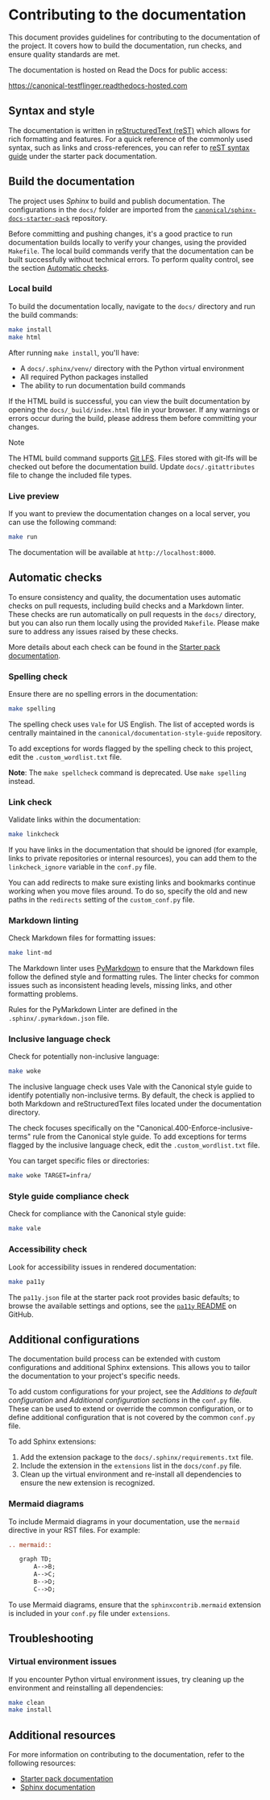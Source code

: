 # Contributing to the documentation

This document provides guidelines for contributing to the documentation of the project. It covers how to build the documentation, run checks, and ensure quality standards are met.

The documentation is hosted on Read the Docs for public access:

https://canonical-testflinger.readthedocs-hosted.com

## Syntax and style

The documentation is written in [reStructuredText (reST)][rst] which allows for rich formatting and features. For a quick reference of the commonly used syntax, such as links and cross-references, you can refer to [reST syntax guide][rst-syntax-guide] under the starter pack documentation.

## Build the documentation

The project uses _Sphinx_ to build and publish documentation. The configurations in the `docs/` folder are imported from the [`canonical/sphinx-docs-starter-pack`][starter-pack-repo] repository.

Before committing and pushing changes, it's a good practice to run documentation builds locally to verify your changes, using the provided `Makefile`. The local build commands verify that the documentation can be built successfully without technical errors. To perform quality control, see the section [Automatic checks](#automatic-checks).

### Local build

To build the documentation locally, navigate to the `docs/` directory and run the build commands:

```bash
make install
make html
```

After running `make install`, you'll have:

- A `docs/.sphinx/venv/` directory with the Python virtual environment
- All required Python packages installed
- The ability to run documentation build commands

If the HTML build is successful, you can view the built documentation by opening the `docs/_build/index.html` file in your browser. If any warnings or errors occur during the build, please address them before committing your changes.

> [!NOTE]  
> The HTML build command supports [Git LFS][git-lfs]. Files stored with git-lfs will be checked out before the documentation build. Update `docs/.gitattributes` file to change the included file types.

### Live preview

If you want to preview the documentation changes on a local server, you can use the following command:

```bash
make run
```

The documentation will be available at `http://localhost:8000`.

## Automatic checks

To ensure consistency and quality, the documentation uses automatic checks on pull requests, including build checks and a Markdown linter. These checks are run automatically on pull requests in the `docs/` directory, but you can also run them locally using the provided `Makefile`. Please make sure to address any issues raised by these checks.

More details about each check can be found in the [Starter pack documentation](https://canonical-starter-pack.readthedocs-hosted.com/latest/reference/automatic_checks/).

### Spelling check

Ensure there are no spelling errors in the documentation:

```bash
make spelling
```

The spelling check uses `Vale` for US English. The list of accepted words is centrally maintained in the `canonical/documentation-style-guide` repository.

To add exceptions for words flagged by the spelling check to this project, edit the `.custom_wordlist.txt` file.

**Note**: The `make spellcheck` command is deprecated. Use `make spelling` instead.

### Link check

Validate links within the documentation:

```bash
make linkcheck
```

If you have links in the documentation that should be ignored (for example, links to private repositories or internal resources), you can add them to the `linkcheck_ignore` variable in the `conf.py` file.

You can add redirects to make sure existing links and bookmarks continue working when you move files around. To do so, specify the old and new paths in the `redirects` setting of the `custom_conf.py` file.

### Markdown linting

Check Markdown files for formatting issues:

```bash
make lint-md
```

The Markdown linter uses [PyMarkdown][pymarkdown] to ensure that the Markdown files follow the defined style and formatting rules. The linter checks for common issues such as inconsistent heading levels, missing links, and other formatting problems.

Rules for the PyMarkdown Linter are defined in the `.sphinx/.pymarkdown.json` file.

### Inclusive language check

Check for potentially non-inclusive language:

```bash
make woke
```

The inclusive language check uses Vale with the Canonical style guide to identify potentially non-inclusive terms. By default, the check is applied to both Markdown and reStructuredText files located under the documentation directory.

The check focuses specifically on the "Canonical.400-Enforce-inclusive-terms" rule from the Canonical style guide. To add exceptions for terms flagged by the inclusive language check, edit the `.custom_wordlist.txt` file.

You can target specific files or directories:

```bash
make woke TARGET=infra/
```

### Style guide compliance check

Check for compliance with the Canonical style guide:

```bash
make vale
```

### Accessibility check

Look for accessibility issues in rendered documentation:

```bash
make pa11y
```

The `pa11y.json` file at the starter pack root provides basic defaults; to browse the available settings and options, see the [`pa11y` README][pa11y] on GitHub.

## Additional configurations

The documentation build process can be extended with custom configurations and additional Sphinx extensions. This allows you to tailor the documentation to your project's specific needs.

To add custom configurations for your project, see the *Additions to default configuration* and *Additional configuration sections* in the `conf.py` file. These can be used to extend or override the common configuration, or to define additional configuration that is not covered by the common `conf.py` file.

To add Sphinx extensions:

1. Add the extension package to the `docs/.sphinx/requirements.txt` file.
2. Include the extension in the `extensions` list in the `docs/conf.py` file.
3. Clean up the virtual environment and re-install all dependencies to ensure the new extension is recognized.

### Mermaid diagrams

To include Mermaid diagrams in your documentation, use the `mermaid` directive in your RST files. For example:

````rst
.. mermaid::

   graph TD;
       A-->B;
       A-->C;
       B-->D;
       C-->D;

````

To use Mermaid diagrams, ensure that the `sphinxcontrib.mermaid` extension is included in your `conf.py` file under `extensions`.

## Troubleshooting

### Virtual environment issues

If you encounter Python virtual environment issues, try cleaning up the environment and reinstalling all dependencies:

```bash
make clean
make install
```

## Additional resources

For more information on contributing to the documentation, refer to the following resources:

- [Starter pack documentation](https://canonical-starter-pack.readthedocs-hosted.com/latest/)
- [Sphinx documentation](https://www.sphinx-doc.org/en/master/)

[rst]: https://www.sphinx-doc.org/en/master/usage/restructuredtext/index.html
[rst-syntax-guide]: https://canonical-starter-pack.readthedocs-hosted.com/latest/reference/rst-syntax-reference/
[starter-pack-repo]: https://github.com/canonical/sphinx-docs-starter-pack
[git-lfs]: https://github.com/git-lfs/git-lfs/
[pymarkdown]: https://pymarkdown.readthedocs.io/en/latest/
[pa11y]: https://github.com/pa11y/pa11y#command-line-configuration